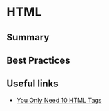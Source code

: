 
# HTML

## Summary

## Best Practices

## Useful links
- [You Only Need
10 HTML Tags](http://www.99lime.com/_bak/topics/you-only-need-10-tags/)
